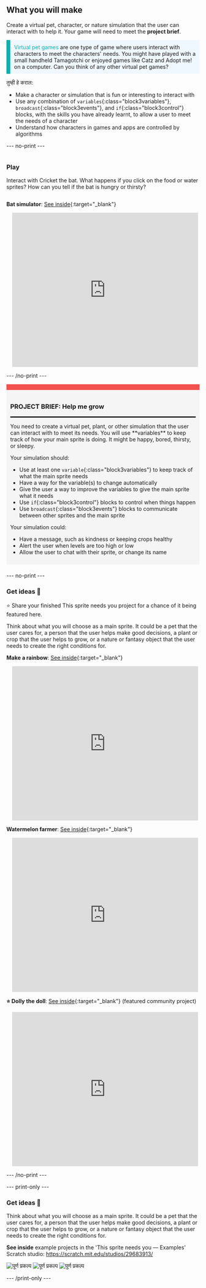 ## What you will make

Create a virtual pet, character, or nature simulation that the user can interact with to help it. Your game will need to meet the **project brief**.

<p style="border-left: solid; border-width:10px; border-color: #0faeb0; background-color: aliceblue; padding: 10px;">
<span style="color: #0faeb0">Virtual pet games</span> are one type of game where users interact with characters to meet the characters' needs. You might have played with a small handheld Tamagotchi or enjoyed games like Catz and Adopt me! on a computer. Can you think of any other virtual pet games?
</p>

तुम्ही हे कराल:
+ Make a character or simulation that is fun or interesting to interact with
+ Use any combination of `variables`{:class="block3variables"}, `broadcast`{:class="block3events"}, and `if`{:class="block3control"} blocks, with the skills you have already learnt, to allow a user to meet the needs of a character
+ Understand how characters in games and apps are controlled by algorithms

--- no-print ---

<div style="display: flex; flex-wrap: wrap">
<div style="flex-basis: 200px; flex-grow: 1">

### Play

Interact with Cricket the bat. What happens if you click on the food or water sprites? How can you tell if the bat is hungry or thirsty?

</div>
<div>

**Bat simulator**: [See inside](https://scratch.mit.edu/projects/530008968/editor){:target="_blank"}
<div class="scratch-preview" style="margin-left: 15px;">
  <iframe allowtransparency="true" width="485" height="402" src="https://scratch.mit.edu/projects/embed/530008968/?autostart=false" frameborder="0"></iframe>
</div>

</div>
</div>

--- /no-print ---

<div style="border-top: 15px solid #f3524f; background-color: whitesmoke; margin-bottom: 20px; padding: 10px;">

### PROJECT BRIEF: Help me grow
<hr style="border-top: 2px solid black;">
You need to create a virtual pet, plant, or other simulation that the user can interact with to meet its needs. You will use **variables** to keep track of how your main sprite is doing. It might be happy, bored, thirsty, or sleepy. 

Your simulation should:
+ Use at least one `variable`{:class="block3variables"} to keep track of what the main sprite needs
+ Have a way for the variable(s) to change automatically
+ Give the user a way to improve the variables to give the main sprite what it needs
+ Use `if`{:class="block3control"} blocks to control when things happen
+ Use `broadcast`{:class="block3events"} blocks to communicate between other sprites and the main sprite

Your simulation could:
+ Have a message, such as kindness or keeping crops healthy
+ Alert the user when levels are too high or low
+ Allow the user to chat with their sprite, or change its name
</div>

--- no-print ---

### Get ideas 💭

⭐ Share your finished This sprite needs you project for a chance of it being featured here.

Think about what you will choose as a main sprite. It could be a pet that the user cares for, a person that the user helps make good decisions, a plant or crop that the user helps to grow, or a nature or fantasy object that the user needs to create the right conditions for.

**Make a rainbow**: [See inside](https://scratch.mit.edu/projects/530034441/editor){:target="_blank"}
<div class="scratch-preview" style="margin-left: 15px;">
  <iframe allowtransparency="true" width="485" height="402" src="https://scratch.mit.edu/projects/embed/530034441/?autostart=false" frameborder="0"></iframe>
</div>

**Watermelon farmer**: [See inside](https://scratch.mit.edu/projects/531858794/editor){:target="_blank"}
<div class="scratch-preview" style="margin-left: 15px;">
  <iframe allowtransparency="true" width="485" height="402" src="https://scratch.mit.edu/projects/embed/531858794/?autostart=false" frameborder="0"></iframe>
</div>

**⭐ Dolly the doll**: [See inside](https://scratch.mit.edu/projects/799871118/editor){:target="_blank"} (featured community project)
<div class="scratch-preview" style="margin-left: 15px;">
  <iframe allowtransparency="true" width="485" height="402" src="https://scratch.mit.edu/projects/embed/799871118/?autostart=false" frameborder="0"></iframe>
</div>

--- /no-print ---

--- print-only ---

### Get ideas 💭

Think about what you will choose as a main sprite. It could be a pet that the user cares for, a person that the user helps make good decisions, a plant or crop that the user helps to grow, or a nature or fantasy object that the user needs to create the right conditions for.

**See inside** example projects in the 'This sprite needs you — Examples' Scratch studio: https://scratch.mit.edu/studios/29683913/

![पूर्ण प्रकल्प](images/bat-project.png) ![पूर्ण प्रकल्प](images/watermelon-project.png) ![पूर्ण प्रकल्प](images/rainbow-project.png)

--- /print-only ---


